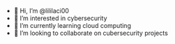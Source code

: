 - 👋 Hi, I’m @lililaci00
- 👀 I’m interested in cybersecurity
- 🌱 I’m currently learning cloud computing
- 💞️ I’m looking to collaborate on cubersecurity projects

<!---
lililaci00/lililaci00 is a ✨ special ✨ repository because its `README.md` (this file) appears on your GitHub profile.
You can click the Preview link to take a look at your changes.
--->
